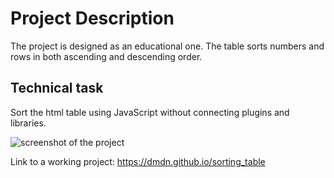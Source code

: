 # Project Description
The project is designed as an educational one. The table sorts numbers and rows in both ascending and descending order.

## Technical task
Sort the html table using JavaScript without connecting plugins and libraries.

![screenshot of the project](https://cloud.githubusercontent.com/assets/19373990/25311613/5043791a-280e-11e7-8a32-4fb2a5fe97c0.png)

Link to a working project: https://dmdn.github.io/sorting_table
